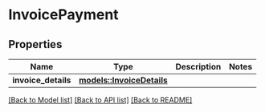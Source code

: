 # InvoicePayment

## Properties

Name | Type | Description | Notes
------------ | ------------- | ------------- | -------------
**invoice_details** | [**models::InvoiceDetails**](invoiceDetails.md) |  | 

[[Back to Model list]](../README.md#documentation-for-models) [[Back to API list]](../README.md#documentation-for-api-endpoints) [[Back to README]](../README.md)


